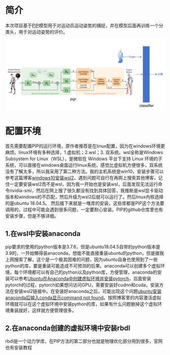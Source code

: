 # 简介

本次项目基于[PIP](https://github.com/Xinyu-Yi/PIP)模型用于对运动员运动姿势的捕捉，并在模型后面再训练一个分类头，用于对运动姿势的评价。

![image-20230119092450506](./img/image-20230119092450506.png)

# 配置环境

首先需要配置PIP的运行环境，原作者推荐是在linux配置，因为在windows环境更麻烦。linux环境有多种选择，1.虚拟机；2.wsl；3. 双系统。wsl全称是Windows Subsystem for Linux（WSL），是微软在 Windows 平台下支持 Linux 环境的子系统，可以直接在windows桌面运行linux系统，感觉比虚拟机方便很多，双系统没有了解太多，所以我采用了第二种方法。我的主机系统是win10，安装步骤可以参考这篇博客[windows10安装wsl2](https://www.jianshu.com/p/be669d9359e2)，遇到问题可自行在再网上搜索其他博客，记住一定要安装wsl2而不是wsl，因为我一开始也是安装wsl，后面发现无法运行命令nvidia-smi，然后在网上搜了很久都没有找到具体回答，我推断是wsl显卡驱动版本和windows的不匹配，然后升级为wsl2后就可以运行了。然后linux内核选择的是ubuntu 18.04.5。
然后接下来就是一堆库的安装，这些库都是PIP这个方法要调用的，过程中可能会遇到很多问题，一定要耐心安装。PIP的github仓库里也有安装步骤，但是不够详细。

## 1.在wsl中安装anaconda

pip要求的使用的python版本是3.7.6，但是ubuntu18.04.5自带的python版本是3.9的，一开始懒得装anaconda，想能不能直接重装ubuntu的python，但是据我上网搜索了解，这个是一个极其困难的问题，因为ubuntu自身也使用到了一些python的库，要是重装可能造成不可预测的后果。anaconda可以创建多个虚拟环境，每个环境都可以有自己的python以及python库，方便管理，anaconda的安装可以参考[Ubuntu在Anaconda中创建虚拟环境并安装pytorch](https://blog.csdn.net/JACKZHOU8/article/details/127338038)，后面安装pytorch的过程，pytorch如果想问访问GPU，需要安装好cudnn和cuda，安装方法在安装wsl2链接中。在安装好anaconda之后，可能出现这个问题[ubuntu安装anaconda后输入conda显示command not found](https://blog.csdn.net/qq_33346150/article/details/110056013)。按照博客里的内容激活虚拟环境就可以在这个虚拟环境中安装python的库，如果有什么问题删掉这个虚拟环境重装就好，这样就方便管理很多。

## 2.在anaconda创建的虚拟环境中安装rbdl

rbdl是一个动力学库，在PIP方法的第二部分也就是物理优化部分用到很多，官网也有安装教程

